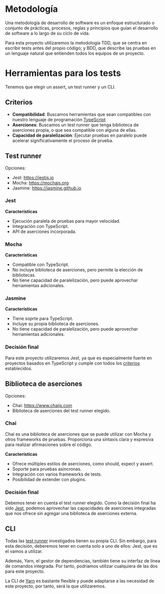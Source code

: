 # Metodología
Una metodología de desarrollo de software es un enfoque estructurado o conjunto
de prácticas, procesos, reglas y principios que guían el desarrollo de software
a lo largo de su ciclo de vida.

Para esta proyecto utilizaremos la metodología TDD, que se centra en escribir
tests antes del propio código; y BDD, que describe las pruebas en un lenguaje
natural que entienden todos los equipos de un proyecto.


# Herramientas para los tests
Tenemos que elegir un assert, un test runner y un CLI.

## Criterios
- **Compatibilidad**: Buscamos herramientas que sean compatibles con nuestro
lenguaje de programación [TypeScript](../iv.yaml)
- **Aserciones**: Buscamos un test runner que tenga biblioteca de aserciones
propia, o que sea compatible con alguna de ellas.
- **Capacidad de paralelización**: Ejecutar pruebas en paralelo puede acelerar
significativamente el proceso de prueba.


## Test runner
Opciones:
* Jest: https://jestjs.io
* Mocha: https://mochajs.org
* Jasmine: https://jasmine.github.io

### Jest
**Características**
* Ejecución paralela de pruebas para mayor velocidad.
* Integración con TypeScript.
* API de aserciones incorporada.

### Mocha
**Características**
* Compatible con TypeScript.
* No incluye biblioteca de aserciones, pero permite la elección de bibliotecas.
* No tiene capacidad de paralelización, pero puede aprovechar herramientas
adicionales.

### Jasmine
**Características**
* Tiene soprte para TypeScript.
* Incluye su propia biblioteca de aserciones.
* No tiene capacidad de paralelización, pero puede aprovechar herramientas
adicionales.


### Decisión final
Para este proyecto utilizaremos Jest, ya que es especialmente fuerte en
proyectos basados en TypeScript y cumple con todos los
[criterios](#criterios-1) establecidos.


## Biblioteca de aserciones
Opciones:
* Chai: https://www.chaijs.com
* Biblioteca de aserciones del test runner elegido.

### Chai
Chai es una biblioteca de aserciones que se puede utilizar con Mocha y otros
frameworks de pruebas. Proporciona una sintaxis clara y expresiva para realizar
afirmaciones sobre el código.

**Características**
* Ofrece múltiples estilos de aserciones, como should, expect y assert.
* Soporte para pruebas asíncronas.
* Integración con varios frameworks de tests.
* Posibilidad de extender con plugins.

### Decisión final
Debemos tener en cuenta el test runner elegido. Como la decisión final ha sido
[Jest](#jest), podemos aprovechar las capacidades de aserciones integradas que
nos ofrece sin agregar una biblioteca de aserciones externa.

## CLI
Todas las [test runner](#test-runner) investigados tienen su propia CLI. Sin
embargo, para esta decisión, deberemos tener en cuenta solo a uno de ellos:
Jest, que es el vamos a utilizar.

Además, Yarn, el gestor de dependencias, también tiene su interfaz de línea de
comandos integrada. Por tanto, podríamos utilizar cualquiera de las dos para
este proyecto.

La CLI de [Yarn](gestor_dependencias.md) es bastante flexible y puede adaptarse
a las necesidad de este proyecto, por tanto, será la que utilizaremos.